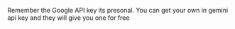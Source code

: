 Remember the Google API key its presonal. You can get your own in gemini api key and they will give you one for free
